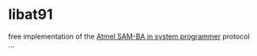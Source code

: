 # libat91
free implementation of the [Atmel SAM-BA in system programmer](http://www.atmel.com/tools/atmelsam-bain-systemprogrammer.aspx) protocol …
